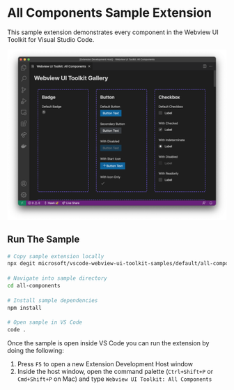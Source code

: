 # All Components Sample Extension

This sample extension demonstrates every component in the Webview UI Toolkit for Visual Studio Code.

![A screenshot of the sample extension.](./assets/all-components-screenshot.png)

## Run The Sample

```bash
# Copy sample extension locally
npx degit microsoft/vscode-webview-ui-toolkit-samples/default/all-components all-components

# Navigate into sample directory
cd all-components

# Install sample dependencies
npm install

# Open sample in VS Code
code .
```

Once the sample is open inside VS Code you can run the extension by doing the following:

1. Press `F5` to open a new Extension Development Host window
2. Inside the host window, open the command palette (`Ctrl+Shift+P` or `Cmd+Shift+P` on Mac) and type `Webview UI Toolkit: All Components`

